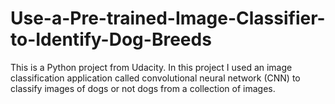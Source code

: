 # Use-a-Pre-trained-Image-Classifier-to-Identify-Dog-Breeds
This is a Python project from Udacity. In this project I used an image classification application called convolutional neural network (CNN) to classify images of dogs or not dogs from a collection of images.
